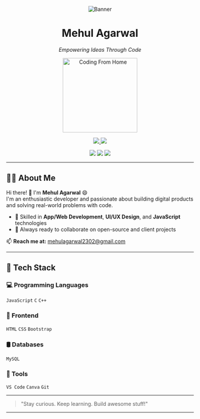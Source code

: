 <p align="center">
  <img src="https://your-image-link.com/banner.jpg" alt="Banner">
</p>

<h1 align="center">Mehul Agarwal</h1>
<p align="center"><em>Empowering Ideas Through Code</em></p>

<p align="center">
  <img src="https://your-image-link.com/coding-from-home.png" alt="Coding From Home" width="200"/>
</p>

<p align="center">
  <a href="https://linkedin.com/in/Mehul Agarwal">
    <img src="https://img.shields.io/badge/LinkedIn-blue?style=for-the-badge&logo=linkedin" />
  </a>
  <a href="https://instagram.com/mehul_agarwal_75">
    <img src="https://img.shields.io/badge/Instagram-E4405F?style=for-the-badge&logo=instagram&logoColor=white" />
  </a>
</p>

<p align="center">
  <img src="https://img.shields.io/github/followers/yourgithub?label=Followers&style=social" />
  <img src="https://img.shields.io/github/stars/yourgithub?label=Stars&style=social" />
  <img src="https://komarev.com/ghpvc/?username=yourgithub&label=Profile%20views&color=0e75b6&style=flat" />
</p>

---

## 👨‍💻 About Me

Hi there! 👋 I'm **Mehul Agarwal** 😄  
I'm an enthusiastic developer and passionate about building digital products and solving real-world problems with code.

- 💼 Skilled in **App/Web Development**, **UI/UX Design**, and **JavaScript** technologies
- 🚀 Always ready to collaborate on open-source and client projects

📫 **Reach me at:** mehulagarwal2302@gmail.com

---

## 🧠 Tech Stack

### 💻 Programming Languages
`JavaScript`  `C` `C++`

### 🎨 Frontend
`HTML` `CSS` `Bootstrap` 

### 🛢️ Databases
 `MySQL`

### 🧰 Tools
`VS Code` `Canva` `Git`

---

> "Stay curious. Keep learning. Build awesome stuff!"

---
